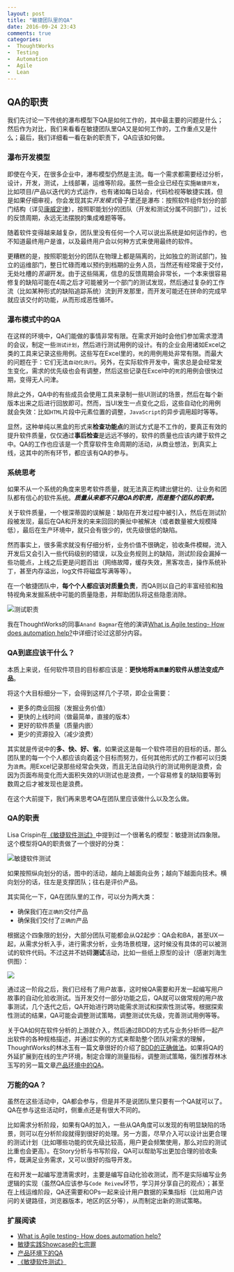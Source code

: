 ```yaml
---
layout: post
title: "敏捷团队里的QA"
date: 2016-09-24 23:43
comments: true
categories: 
-  ThoughtWorks
-  Testing
-  Automation
-  Agile
-  Lean
---
```


## QA的职责

我们先讨论一下传统的瀑布模型下QA是如何工作的，其中最主要的问题是什么；然后作为对比，我们来看看在敏捷团队里QA又是如何工作的，工作重点又是什么；最后，我们详细看一看在新的职责下，QA应该如何做。

### 瀑布开发模型

即使在今天，在很多企业中，瀑布模型仍然是主流。每一个需求都需要经过分析，设计，开发，测试，上线部署，运维等阶段。虽然一些企业已经在实施`敏捷开发`，比如项目/产品以迭代的方式运作，也有诸如每日站会，代码检视等敏捷实践，但是如果仔细审视，你会发现其实*开发模式*骨子里还是瀑布：按照软件组件划分的部门结构（详见[康威定律](https://en.wikipedia.org/wiki/Conway%27s_law)），按照职能划分的团队（开发和测试分属不同部门），过长的反馈周期，永远无法摆脱的集成难题等等。

随着软件变得越来越复杂，团队里没有任何一个人可以说出系统是如何运作的，也不知道最终用户是谁，以及最终用户会以何种方式来使用最终的软件。

更糟糕的是，按照职能划分的团队在物理上都是隔离的，比如独立的测试部门，独立的运维部门，整日忙碌而难以预约到档期的业务人员，当然还有经常疲于交付，无处吐槽的*苦逼*开发。由于这些隔离，信息的反馈周期会非常长，一个本来很容易修复的缺陷可能在4周之后才可能被另一个部门的测试发现，然后通过复杂的工作流（比如某种形式的缺陷追踪系统）流到开发那里，而开发可能还在拼命的完成早就应该交付的功能，从而形成恶性循环。

### 瀑布模式中的QA

在这样的环境中，QA们能做的事情非常有限。在需求开始时会他们参加需求澄清的会议，制定一些`测试计划`，然后进行测试用例的设计。有的企业会用诸如Excel之类的工具来记录这些用例。这些写在Excel里的，`死`的用例用处非常有限。而最大的问题在于：它们无法`自动化执行`。另外，在实际软件开发中，需求总是会经常发生变化，需求的优先级也会有调整，然后这些记录在Excel中的`死`的用例会很快过期，变得无人问津。

除此之外，QA中的有些成员会使用工具来录制一些UI测试的场景，然后在每个新版本出来之后进行回放即可。然而，当UI发生一点变化之后，这些自动化的用例就会失效：比如`HTML`片段中元素位置的调整，`JavaScript`的异步调用超时等等。

显然，这种单纯以黑盒的形式来**检查功能点**的测试方式是不工作的，要真正有效的提升软件质量，仅仅通过**事后检查**是远远不够的，软件的质量也应该内建于软件之中。QA的工作也应该是一个贯穿软件生命周期的活动，从商业想法，到真实上线，这其中的所有环节，都应该有QA的参与。

### 系统思考

如果不从一个系统的角度来思考软件质量，就无法真正构建出健壮的、让业务和团队都有信心的软件系统。***质量从来都不只是QA的职责，而是整个团队的职责。***

关于软件质量，一个根深蒂固的误解是：缺陷在开发过程中被引入，然后在测试阶段被发现，最后在QA和开发的来来回回的撕扯中被解决（或者数量被大规模降低），最后在生产环境中，就只会有很少的，优先级很低的缺陷。

然而事实上，很多需求就没有仔细分析，业务价值不很确定，验收条件模糊，流入开发后又会引入一些代码级别的错误，以及业务规则上的缺陷，测试阶段会漏掉一些功能点，上线之后更是问题百出（网络故障，缓存失效，黑客攻击，操作系统补丁，甚至内存溢出，log文件将磁盘写满等等）。

在一个敏捷团队中，**每个个人都应该对质量负责**，而QA则以自己的丰富经验和独特视角来发掘系统中可能的质量隐患，并帮助团队将这些隐患消除。

![测试职责](/images/2016/09/circle-resized.png)

我在ThoughtWorks的同事`Anand Bagmar`在他的演讲[What is Agile testing- How does automation help?](http://www.slideshare.net/abagmar/what-is-agile-testing-how-does-automation-help)中详细讨论过这部分内容。

### QA到底应该干什么？

本质上来说，任何软件项目的目标都应该是：**更快地将`高质量`的软件从想法变成产品**。

将这个大目标细分一下，会得到这样几个子项，即企业需要：

-  更多的商业回报（发掘业务价值）
-  更快的上线时间（做最简单，直接的版本）
-  更好的软件质量（质量内嵌）
-  更少的资源投入（减少浪费）

其实就是传说中的**多、快、好、省**。如果说这是每一个软件项目的目标的话，那么团队里的每一个个人都应该向着这个目标而努力，任何其他形式的工作都可以归类为`浪费`。用Excel记录那些经常会失效，而且无法自动执行的测试用例是浪费，会因为页面布局变化而大面积失效的UI测试也是浪费，一个容易修复的缺陷要等到数周之后才被发现也是浪费。

在这个大前提下，我们再来思考QA在团队里应该做什么以及怎么做。

### QA的职责

Lisa Crispin在[《敏捷软件测试》](https://book.douban.com/subject/5338399/)中提到过一个很著名的模型：敏捷测试四象限。这个模型将QA的职责做了一个很好的分类：

![敏捷软件测试](/images/2016/09/agile-testing-quadrants.png)

如果按照纵向划分的话，图中的活动，越向上越面向业务；越向下越面向技术。横向划分的话，往左是支撑团队；往右是评价产品。

其实简化一下，QA在团队里的工作，可以分为两大类：

-  确保我们在`正确的`交付产品
-  确保我们交付了`正确的`产品

根据这个四象限的划分，大部分团队可能都会从Q2起步：QA会和BA，甚至UX一起，从需求分析入手，进行需求分析，业务场景梳理，这时候没有具体的可以被测试的软件代码。不过这并不妨碍**测试**活动，比如一些纸上原型的设计（感谢刘海生供图）：

![](/images/2016/09/prototype-resized.png)

通过这一阶段之后，我们已经有了用户故事，这时候QA需要和开发一起编写用户故事的自动化验收测试。当开发交付一部分功能之后，QA就可以做常规的用户故事测试，几个迭代之后，QA开始进行跨功能需求测试和探索性测试等。根据探索性测试的结果，QA可能会调整测试策略，调整测试优先级，完善测试用例等等。

关于QA如何在软件分析的上游就介入，然后通过BDD的方式与业务分析师一起产出软件的各种规格描述，并通过实例的方式来帮助整个团队对需求的理解，ThoughtWorks的林冰玉有一篇文章很好的介绍了[BDD的正确做法](http://www.jianshu.com/p/20a3af030b51)。如果将QA的外延扩展到在线的生产环境，制定合理的测量指标，调整测试策略，强烈推荐林冰玉写的另一篇文章[产品环境中的QA](http://www.jianshu.com/p/20b454a88bdb)。

### 万能的QA？

虽然在这些活动中，QA都会参与，但是并不是说团队里只要有一个QA就可以了。QA在参与这些活动时，侧重点还是有很大不同的。

比如需求分析阶段，如果有QA的加入，一些从QA角度可以发现的有明显缺陷的场景，则可以在分析阶段就得到很好的处理。另一方面，尽早介入可以设计出更合理的测试计划（比如哪些功能的优先级比较高，用户更会频繁使用，那么对应的测试比重也会更高）。在Story分析与书写阶段，QA可以帮助写出更加合理的验收条件，既满足业务需求，又可以很好的指导开发。

在和开发一起编写澄清需求时，主要是编写自动化验收测试，而不是实际编写业务逻辑的实现（虽然QA应该参与`Code Reivew`环节，学习并分享自己的观点）；甚至在上线运维阶段，QA还需要和OPs一起来设计用户数据的采集指标（比如用户访问的关键路径，浏览器版本，地区的区分等），从而制定出新的测试策略。

### 扩展阅读

-  [What is Agile testing- How does automation help?](http://www.slideshare.net/abagmar/what-is-agile-testing-how-does-automation-help)
-  [敏捷实践Showcase的七宗罪](http://www.jianshu.com/p/905a878898bf)
-  [产品环境下的QA](http://www.jianshu.com/p/20b454a88bdb)
-  [《敏捷软件测试》](https://book.douban.com/subject/5338399/)
